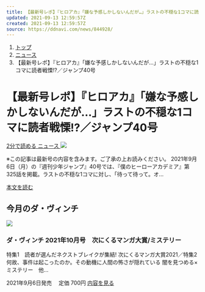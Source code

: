 ```yaml
---
title: 【最新号レポ】『ヒロアカ』「嫌な予感しかしないんだが…」ラストの不穏な1コマに読者戦慄!／ジャンプ40号
updated: 2021-09-13 12:59:57Z
created: 2021-09-13 12:59:57Z
source: https://ddnavi.com/news/844928/
---
```


1. [トップ](https://ddnavi.com)
2. [ニュース](https://ddnavi.com/news/)
3. 【最新号レポ】『ヒロアカ』「嫌な予感しかしないんだが…」ラストの不穏な1コマに読者戦慄!?／ジャンプ40号

# 【最新号レポ】『ヒロアカ』「嫌な予感しかしないんだが…」ラストの不穏な1コマに読者戦慄!?／ジャンプ40号

 [ 2分で読める   ニュース     ![](https://ddnavi.com/wp-content/uploads/2021/09/hiroakasannigo_1-145x208.jpg)](https://ddnavi.com/news/844928/a/)

※この記事は最新号の内容を含みます。ご了承の上お読みください。 2021年9月6日（月）の『週刊少年ジャンプ』40号では、『僕のヒーローアカデミア』第325話を掲載。ラストの不穏な1コマに対し、「待って待って。オ…

[本文を読む](https://ddnavi.com/news/844928/a/)

## 今月のダ・ヴィンチ

![](https://ddnavi.com/wp-content/uploads/2021/08/bfd545404d52c426a66b1769e6e18d10.jpg)

### ダ・ヴィンチ 2021年10月号　次にくるマンガ大賞/ミステリー

特集1　読者が選んだネクストブレイクが集結! 次にくるマンガ大賞2021／特集2　何故、事件は起こったのか。その動機に人間の怖さが隠れている 闇を見つめる×ミステリー　他...

2021年9月6日発売 　定価 700円
[内容を見る](https://ddnavi.com/davinci/)